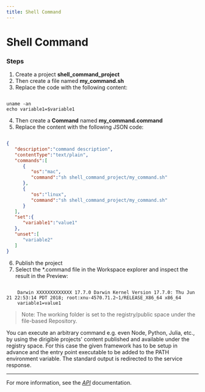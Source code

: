 ```yaml
---
title: Shell Command
---
```


Shell Command
===

### Steps


1. Create a project **shell_command_project**
2. Then create a file named **my_command.sh**
3. Replace the code with the following content:

```

uname -an
echo variable1=$variable1

```

4. Then create a **Command** named **my_command.command**
5. Replace the content with the following JSON code:

```json

{
   "description":"command description",
   "contentType":"text/plain",
   "commands":[
      {
         "os":"mac",
         "command":"sh shell_command_project/my_command.sh"
      },
      {
         "os":"linux",
         "command":"sh shell_command_project/my_command.sh"
      }
   ],
   "set":{
      "variable1":"value1"
   },
   "unset":[
      "variable2"
   ]
}

```

6. Publish the project
8. Select the *.command file in the Workspace explorer and inspect the result in the Preview:

```

    Darwin XXXXXXXXXXXXX 17.7.0 Darwin Kernel Version 17.7.0: Thu Jun 21 22:53:14 PDT 2018; root:xnu-4570.71.2~1/RELEASE_X86_64 x86_64
    variable1=value1

```

> Note: The working folder is set to the registry/public space under the file-based Repository.

You can execute an arbitrary command e.g. even Node, Python, Julia, etc., by using the dirigible projects' content published and available under the registry space. For this case the given framework has to be setup in advance and the entry point executable to be added to the PATH environment variable. The standard output is redirected to the service response.

---

For more information, see the *[API](../../../api/)* documentation.
